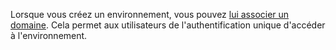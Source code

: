 Lorsque vous créez un environnement, vous pouvez [lui associer un domaine](jbj1680184191443.md). Cela permet aux utilisateurs de l'authentification unique d'accéder à l'environnement.
